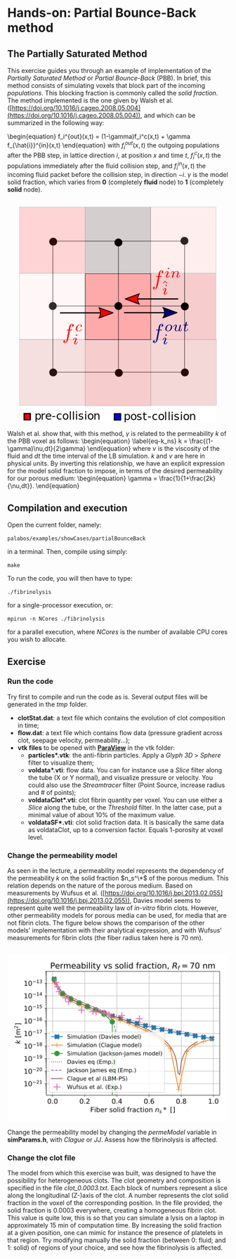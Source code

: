 # Hands-on: Partial Bounce-Back method

<script type="text/x-mathjax-config">
  MathJax.Hub.Config({
    tex2jax: {
      inlineMath: [ ['$','$'], ["\\(","\\)"] ],
      processEscapes: true
    }
  });
</script>

## The Partially Saturated Method

This exercise guides you through an example of implementation of the *Partially Saturated Method* or *Partial Bounce-Back* (PBB). In brief, this method consists of simulating voxels that block part of the incoming *populations*. This blocking fraction is commonly called the *solid fraction*.
The method implemented is the one given by Walsh et al. ([https://doi.org/10.1016/j.cageo.2008.05.004](https://doi.org/10.1016/j.cageo.2008.05.004)), and which can be summarized in the following way: 

\begin{equation}
f_i^{out}(x,t) = (1-\gamma)f_i^c(x,t) + \gamma f_{\hat{i}}^{in}(x,t)
\end{equation}
with $f_i^{out}(x,t)$ the outgoing populations after the PBB step, in lattice direction $i$, at position $x$ and time $t$, $f_i^c(x,t)$ the populations immediately after the fluid collision step, and $f_{\hat{i}}^{in}(x,t)$ the incoming fluid packet before the collision step, in direction $-i$. $\gamma$ is the model solid fraction, which varies from **0** (completely **fluid** node) to **1** (completely **solid** node). 
<center>
<br/>
<img alt="PBB voxel" src="./img/PBBVoxel.png" title="PBB voxel"/>
<br/>
</center>

Walsh et al. show that, with this method, $\gamma$ is related to the permeability $k$ of the PBB voxel as follows:
\begin{equation} \label{eq-k_ns}
k = \frac{(1-\gamma)\nu\,dt}{2\gamma}
\end{equation}
where $\nu$ is the viscosity of the fluid and $dt$ the time interval of the LB simulation. $k$ and $\nu$ are here in physical units.
By inverting this relationship, we have an explicit expression for the model solid fraction to impose, in terms of the desired permeability for our porous medium:
\begin{equation}
\gamma = \frac{1}{1+\frac{2k}{\nu\,dt}}.
\end{equation}

## Compilation and execution

Open the current folder, namely:

	palabos/examples/showCases/partialBounceBack
	
in a terminal. Then, compile using simply:

	make
To run the code, you will then have to type:
	
	./fibrinolysis

for a single-processor execution, or:

	mpirun -n NCores ./fibrinolysis

for a parallel execution, where *NCores* is the number of available CPU cores you wish to allocate.

## Exercise
### Run the code
Try first to compile and run the code as is. Several output files will be generated in the *tmp* folder.

- **clotStat.dat**: a text file which contains the evolution of clot composition in time;
- **flow.dat**: a text file which contains flow data (pressure gradient across clot, seepage velocity, permeability...);
- **vtk files** to be opened with **[ParaView](https://www.paraview.org/)** in the vtk folder:
	- **particles\*.vtk**: the anti-fibrin particles. Apply a *Glyph 3D* > *Sphere* filter to visualize them;
	- **voldata\*.vti**: flow data. You can for instance use a *Slice* filter along the tube (X or Y normal), and visualize pressure or velocity. You could also use the *Streamtracer* filter (Point Source, increase radius and # of points);
	- **voldataClot\*.vti**: clot fibrin quantity per voxel. You can use either a *Slice* along the tube, or the *Threshold* filter. In the latter case, put a minimal value of about 10% of the maximum value.
	- **voldataSF\*.vti**: clot solid fraction data. It is basically the same data as voldataClot, up to a conversion factor. Equals 1-porosity at voxel level.

### Change the permeability model
As seen in the lecture, a permeability model represents the dependency of the permeability $k$ on the solid fraction  $n_s^\*$ of the porous medium. This relation depends on the nature of the porous medium. 
Based on measurements by Wufsus et al. ([https://doi.org/10.1016/j.bpj.2013.02.055](https://doi.org/10.1016/j.bpj.2013.02.055)), Davies model seems to represent quite well the permeability law of *in-vitro* fibrin clots. However, other permeability models for porous media can be used, for media that are not fibrin clots.
The figure below shows the comparison of the other models' implementation with their analytical expression, and with Wufsus' measurements for fibrin clots (the fiber radius taken here is 70 nm).

<center>
<br/>
<img alt="Permeability models" src="./img/PermeModels.png" title="Permeability models implemented"/>
<br/>
</center>

Change the permeability model by changing the *permeModel* variable in **simParams.h**, with *Clague* or *JJ*. Assess how the fibrinolysis is affected.

### Change the clot file
The model from which this exercise was built, was designed to have the possibility for heterogeneous clots. The clot geometry and composition is specified in the file *clot_0.0003.txt*. Each block of numbers represent a slice along the longitudinal (Z-)axis of the clot. A number represents the clot solid fraction in the voxel of the corresponding position. In the file provided, the solid fraction is 0.0003 everywhere, creating a homogeneous fibrin clot. This value is quite low, this is so that you can simulate a lysis on a laptop in approximately 15 min of computation time.
By increasing the solid fraction at a given position, one can mimic for instance the presence of platelets in that region.
Try modifying manually the solid fraction (between 0: fluid; and 1: solid) of regions of your choice, and see how the fibrinolysis is affected.